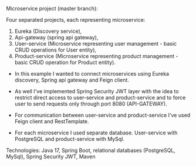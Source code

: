 Microservice project (master branch):

Four separated projects, each representing microservice:

1) Eureka (Discovery service),
2) Api-gateway (spring api gateway),
3) User-service (Microservice representing user management - basic CRUD operations for User entity),
4) Product-service (Microservice representing product management - basic CRUD operation for Product entity).

- In this example I wanted to connect microservices using Eureka discovery, Spring api gateway and Feign client.
  
- As well I've implemented Spring Security JWT layer with the idea to restrict direct access to user-service and 
  product-service and to force user to send requests only through port 8080 (API-GATEWAY).
  
- For communication between user-service and product-service I've used Feign client and RestTemplate.
  
- For each microservice I used separate database.
  User-service with PostgreSQL and product-service with MySql.

Technologies:
Java 17, Spring Boot, relational databases (PostgreSQL, MySql), Spring Security JWT, Maven
